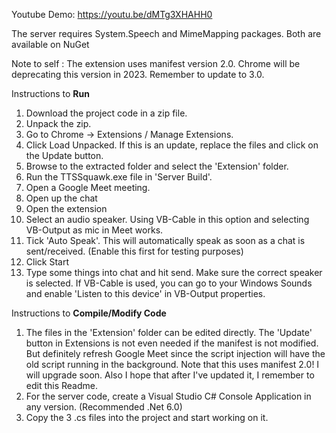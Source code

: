 Youtube Demo: https://youtu.be/dMTg3XHAHH0

The server requires System.Speech and MimeMapping packages. Both are available on NuGet

Note to self : The extension uses manifest version 2.0. Chrome will be deprecating this version in 2023. Remember to update to 3.0.

Instructions to <b>Run</b>
1. Download the project code in a zip file.
2. Unpack the zip.
3. Go to Chrome -> Extensions / Manage Extensions.
4. Click Load Unpacked. If this is an update, replace the files and click on the Update button.
5. Browse to the extracted folder and select the 'Extension' folder.
6. Run the TTSSquawk.exe file in 'Server Build'.
7. Open a Google Meet meeting.
8. Open up the chat
9. Open the extension
10. Select an audio speaker. Using VB-Cable in this option and selecting VB-Output as mic in Meet works.
11. Tick 'Auto Speak'. This will automatically speak as soon as a chat is sent/received. (Enable this first for testing purposes)
12. Click Start
13. Type some things into chat and hit send. Make sure the correct speaker is selected. If VB-Cable is used, you can go to your Windows Sounds and enable 'Listen to this device' in VB-Output properties.

Instructions to <b>Compile/Modify Code</b>
1. The files in the 'Extension' folder can be edited directly. The 'Update' button in Extensions is not even needed if the manifest is not modified. But definitely refresh Google Meet since the script injection will have the old script running in the background. Note that this uses manifest 2.0! I will upgrade soon. Also I hope that after I've updated it, I remember to edit this Readme.
2. For the server code, create a Visual Studio C# Console Application in any version. (Recommended .Net 6.0)
3. Copy the 3 .cs files into the project and start working on it.
